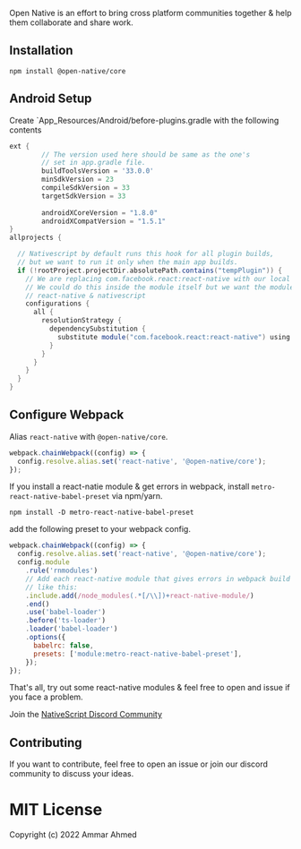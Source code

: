 Open Native is an effort to bring cross platform communities together & help them collaborate and share work.

## Installation

```
npm install @open-native/core
```

## Android Setup

Create `App_Resources/Android/before-plugins.gradle with the following contents

```groovy
ext {
        // The version used here should be same as the one's
        // set in app.gradle file.
        buildToolsVersion = '33.0.0'
        minSdkVersion = 23
        compileSdkVersion = 33
        targetSdkVersion = 33
        
        androidXCoreVersion = "1.8.0"
        androidXCompatVersion = "1.5.1"
}
allprojects {

  // Nativescript by default runs this hook for all plugin builds,
  // but we want to run it only when the main app builds.
  if (!rootProject.projectDir.absolutePath.contains("tempPlugin")) {
    // We are replacing com.facebook.react:react-native with our local :react library in all linked libraries.
    // We could do this inside the module itself but we want the module to work in both
    // react-native & nativescript
    configurations {
      all {
        resolutionStrategy {
          dependencySubstitution {
            substitute module("com.facebook.react:react-native") using project(":react") because "we will replace this with our local react"
          }
        }
      }
    }
  }
}
```

## Configure Webpack

Alias `react-native` with `@open-native/core`.

```js
webpack.chainWebpack((config) => {
  config.resolve.alias.set('react-native', '@open-native/core');
});
```

If you install a react-natie module & get errors in webpack, install `metro-react-native-babel-preset` via npm/yarn.

```
npm install -D metro-react-native-babel-preset
```

add the following preset to your webpack config.

```js
webpack.chainWebpack((config) => {
  config.resolve.alias.set('react-native', '@open-native/core');
  config.module
    .rule('rnmodules')
    // Add each react-native module that gives errors in webpack build here
    // like this:
    .include.add(/node_modules(.*[/\\])+react-native-module/)
    .end()
    .use('babel-loader')
    .before('ts-loader')
    .loader('babel-loader')
    .options({
      babelrc: false,
      presets: ['module:metro-react-native-babel-preset'],
    });
});
```

That's all, try out some react-native modules & feel free to open and issue if you face a problem.

Join the [NativeScript Discord Community](https://discord.com/invite/RgmpGky9GR)

## Contributing

If you want to contribute, feel free to open an issue or join our discord community to discuss your ideas.

# MIT License

Copyright (c) 2022 Ammar Ahmed
